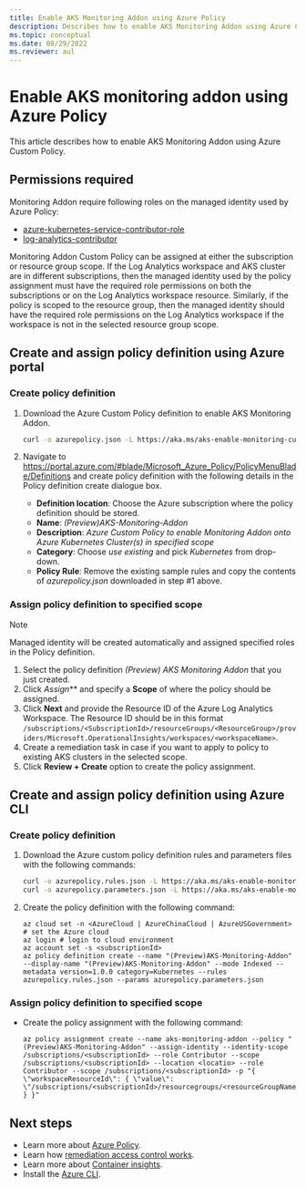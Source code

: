 ```yaml
---
title: Enable AKS Monitoring Addon using Azure Policy
description: Describes how to enable AKS Monitoring Addon using Azure Custom Policy.
ms.topic: conceptual
ms.date: 08/29/2022
ms.reviewer: aul
---
```


# Enable AKS monitoring addon using Azure Policy
This article describes how to enable AKS Monitoring Addon using Azure Custom Policy. 

## Permissions required
Monitoring Addon require following roles on the managed identity used by Azure Policy:

 - [azure-kubernetes-service-contributor-role](../../role-based-access-control/built-in-roles.md#azure-kubernetes-service-contributor-role)
 - [log-analytics-contributor](../../role-based-access-control/built-in-roles.md#log-analytics-contributor)

Monitoring Addon Custom Policy can be assigned at either the subscription or resource group scope. If the Log Analytics workspace and AKS cluster are in different subscriptions, then the managed identity used by the policy assignment must have the required role permissions on both the subscriptions or on the Log Analytics workspace resource. Similarly, if the policy is scoped to the resource group, then the managed identity should have the required role permissions on the Log Analytics workspace if the workspace is not in the selected resource group scope.


## Create and assign policy definition using Azure portal

### Create policy definition

1. Download the Azure Custom Policy definition to enable AKS Monitoring Addon.
 
    ``` sh
    curl -o azurepolicy.json -L https://aka.ms/aks-enable-monitoring-custom-policy
    ```

3. Navigate to https://portal.azure.com/#blade/Microsoft_Azure_Policy/PolicyMenuBlade/Definitions and create policy definition  with the following details in the Policy definition  create dialogue box.
 
    - **Definition location**: Choose the Azure subscription where the policy definition should be stored.
    - **Name**: *(Preview)AKS-Monitoring-Addon*
    - **Description**: *Azure Custom Policy to enable Monitoring Addon onto Azure Kubernetes Cluster(s) in specified scope*
    - **Category**: Choose *use existing* and pick *Kubernetes* from drop-down.
    - **Policy Rule**: Remove the existing sample rules and copy the contents of *azurepolicy.json* downloaded in step #1 above.

### Assign policy definition to specified scope

> [!NOTE]
>  Managed identity will be created automatically and assigned specified roles in the Policy definition.

1. Select the policy definition *(Preview) AKS Monitoring Addon* that you just created.
4. Click *Assign*** and specify a **Scope** of where the policy should be assigned. 
5. Click **Next** and provide the Resource ID of the Azure Log Analytics Workspace. The Resource ID should be in this format `/subscriptions/<SubscriptionId>/resourceGroups/<ResourceGroup>/providers/Microsoft.OperationalInsights/workspaces/<workspaceName>`.
6. Create a remediation task in case if you want to apply to policy to existing AKS clusters in the selected scope.
7. Click **Review + Create** option to create the policy assignment.
   
## Create and assign policy definition using Azure CLI

### Create policy definition

1. Download the Azure custom policy definition rules and parameters files with the following commands:

    ``` sh
    curl -o azurepolicy.rules.json -L https://aka.ms/aks-enable-monitoring-custom-policy-rules
    curl -o azurepolicy.parameters.json -L https://aka.ms/aks-enable-monitoring-custom-policy-parameters
    ```

2. Create the policy definition with the following command:

    ```azurecli
    az cloud set -n <AzureCloud | AzureChinaCloud | AzureUSGovernment> # set the Azure cloud
    az login # login to cloud environment 
    az account set -s <subscriptionId>
    az policy definition create --name "(Preview)AKS-Monitoring-Addon" --display-name "(Preview)AKS-Monitoring-Addon" --mode Indexed --metadata version=1.0.0 category=Kubernetes --rules azurepolicy.rules.json --params azurepolicy.parameters.json
    ```

### Assign policy definition to specified scope

- Create  the policy assignment with the following command:

    ```azurecli
    az policy assignment create --name aks-monitoring-addon --policy "(Preview)AKS-Monitoring-Addon" --assign-identity --identity-scope /subscriptions/<subscriptionId> --role Contributor --scope /subscriptions/<subscriptionId> --location <locatio> --role Contributor --scope /subscriptions/<subscriptionId> -p "{ \"workspaceResourceId\": { \"value\":  \"/subscriptions/<subscriptionId>/resourcegroups/<resourceGroupName>/providers/microsoft.operationalinsights/workspaces/<workspaceName>\" } }"
    ```

## Next steps

- Learn more about [Azure Policy](../../governance/policy/overview.md).
- Learn how [remediation access control works](../../governance/policy/how-to/remediate-resources.md#how-remediation-access-control-works).
- Learn more about [Container insights](./container-insights-overview.md).
- Install the [Azure CLI](/cli/azure/install-azure-cli).
